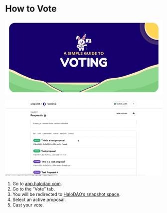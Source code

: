 # How to Vote

![](../.gitbook/assets/artboard-1-copy-12-2x.png)

![](../.gitbook/assets/cleanshot-2021-05-18-at-15.09.09.gif)

1. Go to [app.halodao.com](https://app.halodao.com).
2. Go to the “Vote” tab.
3. You will be redirected to [HaloDAO’s snapshot space](https://snapshot.org/#/halodao.eth).
4. Select an active proposal.
5. Cast your vote.

